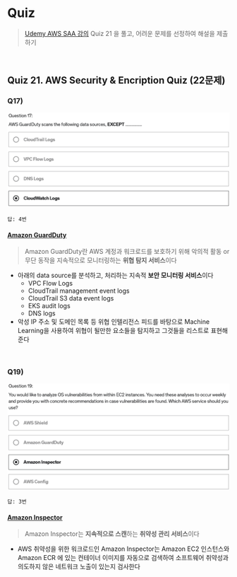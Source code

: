 # Quiz
> [Udemy AWS SAA 강의](https://www.udemy.com/course/best-aws-certified-solutions-architect-associate/) Quiz 21 을 풀고, 어려운 문제를 선정하여 해설을 제출하기

<br>

## Quiz 21. AWS Security & Encription Quiz (22문제)

### Q17) 

![q21-17.png](images/q21-17.png)

```
답: 4번
```

#### [Amazon GuardDuty](https://docs.aws.amazon.com/ko_kr/guardduty/latest/ug/what-is-guardduty.html)

> Amazon GuardDuty란 AWS 계정과 워크로드를 보호하기 위해 악의적 활동 or 무단 동작을 지속적으로 모니터링하는 **위협 탐지 서비스**이다
- 아래의 data source를 분석하고, 처리하는 지속적 **보안 모니터링 서비스**이다
  - VPC Flow Logs
  - CloudTrail management event logs
  - CloudTrail S3 data event logs
  - EKS audit logs
  - DNS logs
- 악성 IP 주소 및 도메인 목록 등 위협 인텔리전스 피드를 바탕으로 Machine Learning을 사용하여 위협이 될만한 요소들을 탐지하고 그것들을 리스트로 표현해준다

<br>

### Q19) 

![q21-19.png](images/q21-19.png)

```
답: 3번
```

#### [Amazon Inspector](https://docs.aws.amazon.com/ko_kr/inspector/latest/user/what-is-inspector.html)
> Amazon Inspector는 **지속적으로 스캔**하는 **취약성 관리 서비스**이다
- AWS 취약성을 위한 워크로드인 Amazon Inspector는 Amazon EC2 인스턴스와 Amazon ECR 에 있는  컨테이너 이미지를 자동으로 검색하여 소프트웨어 취약성과 의도하지 않은 네트워크 노출이 있는지 검사한다
